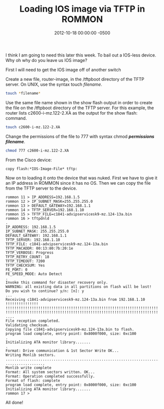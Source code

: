 ﻿---
title:  Loading IOS image via TFTP in ROMMON
date:   2012-10-18 00:00:00 -0500
categories: IT
---

I think I am going to need this later this week. To bail out a IOS-less device. Why oh why do you leave us IOS image?

First I will need to get the IOS image off of another switch

Create a new file, router-image, in the /tftpboot directory of the TFTP server. On UNIX, use the syntax touch *filename*.

```bash
touch *filename*
```

Use the same file name shown in the show flash output in order to create the file on the /tftpboot directory of the TFTP server. For this example, the router lists c2600-i-mz.122-2.XA as the output for the show flash: command.

```bash
touch c2600-i-mz.122-2.XA
```

Change the permissions of the file to 777 with syntax chmod ***permissions*** ***filename***.

```bash
chmod 777 c2600-i-mz.122-2.XA
```

From the Cisco device:

```console
copy flash:*IOS-Image-File* tftp:
```

Now on to loading it onto the device that was nuked. First we have to give it an IP address in ROMMON since it has no OS. Then we can copy the file from the TFTP server to the device.

```console
rommon 11 > IP_ADDRESS=192.168.1.5
rommon 12 > IP_SUBNET_MASK=255.255.255.0
rommon 13 > DEFAULT_GATEWAY=192.168.1.1
rommon 14 > TFTP_SERVER=192.168.1.10
rommon 15 > TFTP_FILE=c1841-advipservicesk9-mz.124-13a.bin
rommon 16 > tftpdnld
.
IP_ADDRESS: 192.168.1.5
IP_SUBNET_MASK: 255.255.255.0
DEFAULT_GATEWAY: 192.168.1.1
TFTP_SERVER: 192.168.1.10
TFTP_FILE: c1841-advipservicesk9-mz.124-13a.bin
TFTP_MACADDR: 00:13:80:7b:20:1e
TFTP_VERBOSE: Progress
TFTP_RETRY_COUNT: 18
TFTP_TIMEOUT: 7200
TFTP_CHECKSUM: Yes
FE_PORT: 0
FE_SPEED_MODE: Auto Detect
.
Invoke this command for disaster recovery only.
WARNING: all existing data in all partitions on flash will be lost!
Do you wish to continue? y/n: [n]: y
...
Receiving c1841-advipservicesk9-mz.124-13a.bin from 192.168.1.10 !!!!!!!!!!!!!!!
!!!!!!!!!!!!!!!!!!!!!!!!!!!!!!!!!!!!!!!!!!!!!!!!!!!!!!!!!!!!!!!!!!!!!!!!!!!!!!!!
!!!!!!!!!!!!!!!!!!!!!!!!!!!!!!!!!!!!!!!!!!!!!!!!!!!!!!!!!!!!!!!!!!!!!!!!!!!!!!!!
....
File reception completed.
Validating checksum.
Copying file c1841-advipservicesk9-mz.124-13a.bin to flash.
program load complete, entry point: 0x8000f000, size: 0xc100
.
Initializing ATA monitor library.......
.
Format: Drive communication & 1st Sector Write OK...
Writing Monlib sectors.
................................................................................
..................
Monlib write complete
Format: All system sectors written. OK...
Format: Operation completed successfully.
Format of flash: complete
program load complete, entry point: 0x8000f000, size: 0xc100
Initializing ATA monitor library.......
rommon 17 >
```

All done!
